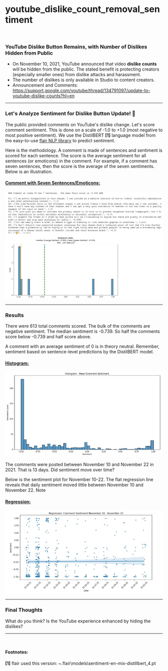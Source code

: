 # youtube_dislike_count_removal_sentiment

<p>&nbsp;</p>

### YouTube Dislike Button Remains, with Number of Dislikes Hidden from Public

* On November 10, 2021, YouTube announced that video **dislike counts** will be hidden from the public.  The stated benefit is protecting creators (especially smaller ones) from dislike attacks and harassment.
* The number of dislikes is only available in Studio to content creators.
* Announcement and Comments: https://support.google.com/youtube/thread/134791097/update-to-youtube-dislike-counts?hl=en

***
### Let's Analyze Sentiment for Dislike Button Update!  🧐
The public provided comments on YouTube's dislike change.  Let's score comment sentiment.  This is done on a scale of -1.0  to +1.0 (most negative to most positive sentiment).  We use the DistilBERT **[1]** language model from the easy-to-use [flair NLP library](https://github.com/flairNLP/flair) to predict sentiment.

Here is the methodology.  A comment is made of sentences and sentiment is scored for each sentence.  The score is the average sentiment for all sentences (or emoticons) in the comment.  For example, if a comment has seven sentences, then the score is the average of the seven sentiments.  Below is an illustration.


#### <ins>Comment with Seven Sentences/Emoticons:</ins>
![explore comment sentiment illustration](explore_comment_sentiment.JPG)

---

### Results
There were 613 total comments scored.  The bulk of the comments are negative sentiment.  The median sentiment is -0.739.  So half the comments score below -0.739 and half score above.  

A comment with an average sentiment of 0 is in theory neutral.  Remember, sentiment based on sentence-level predictions by the DistilBERT model.

#### <ins>Histogram:</ins>
![sentiment_hist](sentiment_histogram.JPG)

The comments were posted between November 10 and November 22 in 2021.  That is 13 days.  Did sentiment move over time?

Below is the sentiment plot for November 10-22.  The flat regression line reveals that daily sentiment moved little between November 10 and November 22.  Note

#### <ins>Regression:</ins>
![sentiment_regression](sentiment_regression.JPG)

***
### Final Thoughts
What do you think?  Is the YouTube experience enhanced by hiding the dislikes?
***

<p>&nbsp;</p>

#### Footnotes:
**[1]** flair used this version: ~\.flair\models\sentiment-en-mix-distillbert_4.pt
